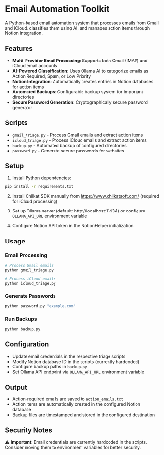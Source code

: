 # Email Automation Toolkit

A Python-based email automation system that processes emails from Gmail and iCloud, classifies them using AI, and manages action items through Notion integration.

## Features

- **Multi-Provider Email Processing**: Supports both Gmail (IMAP) and iCloud email accounts
- **AI-Powered Classification**: Uses Ollama AI to categorize emails as Action Required, Spam, or Low Priority
- **Notion Integration**: Automatically creates entries in Notion databases for action items
- **Automated Backups**: Configurable backup system for important directories
- **Secure Password Generation**: Cryptographically secure password generator

## Scripts

- `gmail_triage.py` - Process Gmail emails and extract action items
- `icloud_triage.py` - Process iCloud emails and extract action items  
- `backup.py` - Automated backup of configured directories
- `password.py` - Generate secure passwords for websites

## Setup

1. Install Python dependencies:
```bash
pip install -r requirements.txt
```

2. Install Chilkat SDK manually from https://www.chilkatsoft.com/ (required for iCloud processing)

3. Set up Ollama server (default: http://localhost:11434) or configure `OLLAMA_API_URL` environment variable

4. Configure Notion API token in the NotionHelper initialization

## Usage

### Email Processing
```bash
# Process Gmail emails
python gmail_triage.py

# Process iCloud emails  
python icloud_triage.py
```

### Generate Passwords
```bash
python password.py "example.com"
```

### Run Backups
```bash
python backup.py
```

## Configuration

- Update email credentials in the respective triage scripts
- Modify Notion database ID in the scripts (currently hardcoded)
- Configure backup paths in `backup.py`
- Set Ollama API endpoint via `OLLAMA_API_URL` environment variable

## Output

- Action-required emails are saved to `action_emails.txt`
- Action items are automatically created in the configured Notion database
- Backup files are timestamped and stored in the configured destination

## Security Notes

⚠️ **Important**: Email credentials are currently hardcoded in the scripts. Consider moving them to environment variables for better security.